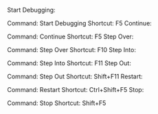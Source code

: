 Start Debugging:

Command: Start Debugging
Shortcut: F5
Continue:

Command: Continue
Shortcut: F5
Step Over:

Command: Step Over
Shortcut: F10
Step Into:

Command: Step Into
Shortcut: F11
Step Out:

Command: Step Out
Shortcut: Shift+F11
Restart:

Command: Restart
Shortcut: Ctrl+Shift+F5
Stop:

Command: Stop
Shortcut: Shift+F5
